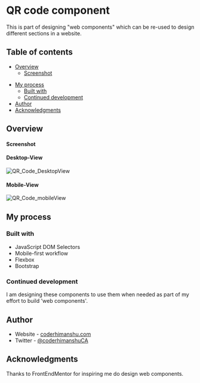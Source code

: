 # QR code component

This is part of designing "web components" which can be re-used to design different sections in a website.

## Table of contents

- [Overview](#overview)
  - [Screenshot](#screenshot)
<!--  - [Links](#links)-->
- [My process](#my-process)
  - [Built with](#built-with)
  - [Continued development](#continued-development)
- [Author](#author)
- [Acknowledgments](#acknowledgments)

## Overview

#### Screenshot

#### Desktop-View
![QR_Code_DesktopView](https://user-images.githubusercontent.com/87880250/225968332-54005870-6431-4ea2-a0f9-8fbf37953d4f.png)

#### Mobile-View
![QR_Code_mobileView](https://user-images.githubusercontent.com/87880250/225968334-a95984e1-d4a8-4ca3-8245-eb210ade0ce6.png)

<!--
### Links

-->

## My process

### Built with

<!--- Semantic HTML5 markup
- CSS custom properties
-->
<!--- CSS Grid-->
- JavaScript DOM Selectors
- Mobile-first workflow
- Flexbox
- Bootstrap
<!--- [React](https://reactjs.org/) - JS library-->
<!--- [Next.js](https://nextjs.org/) - React framework-->
<!--- [Styled Components](https://styled-components.com/) - For styles-->


<!--### What I learned-->


### Continued development

I am designing these components to use them when needed as part of my effort to build 'web components'. 

<!--### Useful resources-->

## Author

- Website - [coderhimanshu.com](http://coderhimanshu.com/)
- Twitter - [@coderhimanshuCA](https://www.twitter.com/coderhimanshuCA)


## Acknowledgments

Thanks to FrontEndMentor for inspiring me do design web components.
